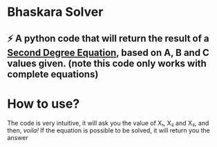 # Bhaskara Solver
⚡️ A python code that will return the result of a [Second Degree Equation](https://en.wikipedia.org/wiki/Quadratic_equation), based on A, B and C values given. (note this code only works with complete equations)
---
How to use?
===
The code is very intuitive, it will ask you the value of X₁, X₂ and X₃, and then, _voila!_ If the equation is possible to be solved, it will return you the answer


